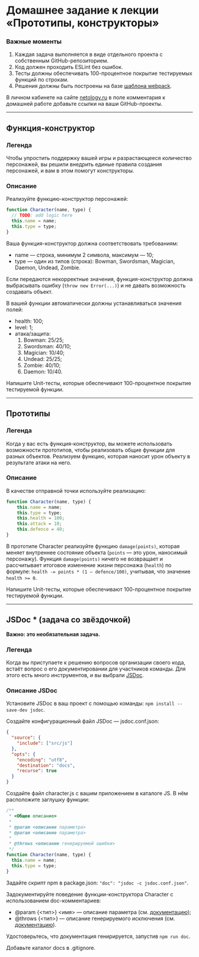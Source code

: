 # Домашнее задание к лекции «Прототипы, конструкторы»

### **Важные моменты** 

1. Каждая задача выполняется в виде отдельного проекта с собственным GitHub-репозиторием.
2. Код должен проходить ESLint без ошибок.
3. Тесты должны обеспечивать 100-процентное покрытие тестируемых функций по строкам.
4. Решения должны быть построены на базе [шаблона webpack](/ci-template).

В личном кабинете на сайте [netology.ru](http://netology.ru/) в поле комментария к домашней работе добавьте ссылки на ваши GitHub-проекты.

---

## Функция-конструктор

### Легенда

Чтобы упростить поддержку вашей игры и разрастающееся количество персонажей, вы решили внедрить единые правила создания персонажей, и вам в этом помогут конструкторы.

### Описание

Реализуйте функцию-конструктор персонажей:
```javascript
function Character(name, type) {
  // TODO: add logic here
  this.name = name;
  this.type = type;
}
```

Ваша функция-конструктор должна соответствовать требованиям:
- name — строка, минимум 2 символа, максимум — 10;
- type — один из типов (строка): Bowman, Swordsman, Magician, Daemon, Undead, Zombie.

Если передаются некорректные значения, функция-конструктор должна выбрасывать ошибку (`throw new Error(...)`) и не давать возможность создавать объект.

В вашей функции автоматически должны устанавливаться значения полей:
- health: 100;
- level: 1;
- атака/защита:
    1. Bowman: 25/25;
    1. Swordsman: 40/10;
    1. Magician: 10/40;
    1. Undead: 25/25;
    1. Zombie: 40/10;
    1. Daemon: 10/40.

Напишите Unit-тесты, которые обеспечивают 100-процентное покрытие тестируемой функции.

---

## Прототипы

### Легенда

Когда у вас есть функция-конструктор, вы можете использовать возможности прототипов, чтобы реализовать общие функции для разных объектов. Реализуем функцию, которая наносит урон объекту в результате атаки на него.

### Описание

В качестве отправной точки используйте реализацию:
```javascript
function Character(name, type) {
    this.name = name;
    this.type = type;
    this.health = 100;
    this.attack = 10;
    this.defence = 40;
}
```

В прототипе Character реализуйте функцию `damage(points)`, которая меняет внутреннее состояние объекта (`points` — это урон, наносимый персонажу). Функция `damage(points)` ничего не возвращает и рассчитывает итоговое изменение жизни персонажа (`health`) по формуле: `health -= points * (1 — defence/100)`, учитывая, что значение `health >= 0`.

Напишите Unit-тесты, которые обеспечивают 100-процентное покрытие тестируемой функции.

---

## JSDoc * (задача со звёздочкой)

**Важно: это необязательная задача.**

### Легенда

Когда вы приступаете к решению вопросов организации своего кода, встаёт вопрос о его документировании для участников команды. Для этого есть много инструментов, и вы выбрали [JSDoc](http://usejsdoc.org).

### Описание JSDoc

Установите JSDoc в ваш проект с помощью команды:
`npm install --save-dev jsdoc`.

Создайте конфигурационный файл JSDoc — jsdoc.conf.json:
```json
{
  "source": {
    "include": ["src/js"]
  },
  "opts": {
    "encoding": "utf8",
    "destination": "docs",
    "recurse": true
  }
}
```
Создайте файл character.js с вашим приложением в каталоге JS. В нём расположите заглушку функции:
```javascript
/**
 * <Общее описание>
 * 
 * @param <описание параметра>
 * @param <описание параметра>
 * 
 * @throws <описание генерируемой ошибки>
 */ 
function Character(name, type) {
  this.name = name;
  this.type = type;
}
```

Задайте скрипт npm в package.json:
`"doc": "jsdoc -c jsdoc.conf.json"`.


Задокументируйте поведение функции-конструктора Character с использованием doc-комментариев:
- @param {<тип>} <имя> — описание параметра (см. [документацию](http://usejsdoc.org/tags-param.html));
- @throws {<тип>} — описание генерируемого исключения (см. [документацию](http://usejsdoc.org/tags-throws.html)).

Удостоверьтесь, что документация генирируется, запустив `npm run doc`.

Добавьте каталог docs в .gitignore.
